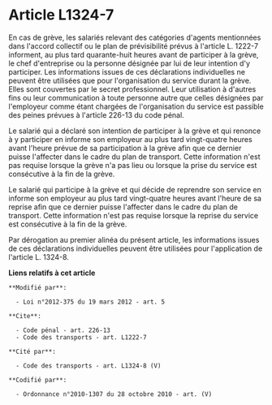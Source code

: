 # Article L1324-7

En cas de grève, les salariés relevant des catégories d'agents mentionnées dans l'accord collectif ou le plan de
prévisibilité prévus à l'article L. 1222-7 informent, au plus tard quarante-huit heures avant de participer à la grève, le
chef d'entreprise ou la personne désignée par lui de leur intention d'y participer. Les informations issues de ces
déclarations individuelles ne peuvent être utilisées que pour l'organisation du service durant la grève. Elles sont couvertes
par le secret professionnel. Leur utilisation à d'autres fins ou leur communication à toute personne autre que celles
désignées par l'employeur comme étant chargées de l'organisation du service est passible des peines prévues à l'article
226-13 du code pénal. 

Le salarié qui a déclaré son intention de participer à la grève et qui renonce à y participer en informe son employeur au
plus tard vingt-quatre heures avant l'heure prévue de sa participation à la grève afin que ce dernier puisse l'affecter dans
le cadre du plan de transport. Cette information n'est pas requise lorsque la grève n'a pas lieu ou lorsque la prise du
service est consécutive à la fin de la grève. 

Le salarié qui participe à la grève et qui décide de reprendre son service en informe son employeur au plus tard vingt-quatre
heures avant l'heure de sa reprise afin que ce dernier puisse l'affecter dans le cadre du plan de transport. Cette
information n'est pas requise lorsque la reprise du service est consécutive à la fin de la grève. 

Par dérogation au premier alinéa du présent article, les informations issues de ces déclarations individuelles peuvent être
utilisées pour l'application de l'article L. 1324-8.

**Liens relatifs à cet article**

	**Modifié par**:

	  - Loi n°2012-375 du 19 mars 2012 - art. 5

	**Cite**:

	  - Code pénal - art. 226-13
	  - Code des transports - art. L1222-7

	**Cité par**:

	  - Code des transports - art. L1324-8 (V)

	**Codifié par**:

	  - Ordonnance n°2010-1307 du 28 octobre 2010 - art. (V)
